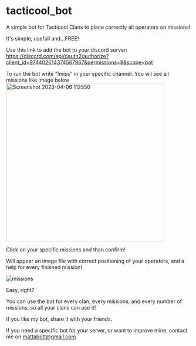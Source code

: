 # tacticool_bot
A simple bot for Tacticool Clans to place correctly all operators on missions!

It's simple, usefull and...FREE!

Use this link to add the bot to your discord server:
https://discord.com/api/oauth2/authorize?client_id=974402614374567967&permissions=8&scope=bot

To run the bot write "!miss" in your specific channel.
You wil see all missions like image below
<img width="431" alt="Screenshot 2023-04-06 112550" src="https://user-images.githubusercontent.com/5912215/230336085-a2c703d3-7d54-4c48-9029-92116836e7fe.png">

Click on your specific missions and than confirm!

Will appear an image file with correct positioning of your operators, and a help for every finished mission!

![missions](https://user-images.githubusercontent.com/5912215/230337470-d6996e82-e9a2-4d61-a252-b1b8f370a6ce.png)

Easy, right?

You can use the bot for every clan, every missions, and every number of missions, so all your clans can use it!

If you like my bot, share it with your friends.

If you need a specific bot for your server, or want to improve mine, contact me on mattabott@gmail.com

